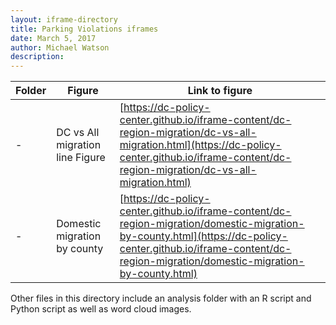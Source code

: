 ```yaml
---
layout: iframe-directory
title: Parking Violations iframes
date: March 5, 2017
author: Michael Watson
description:
---
```



|Folder|Figure|Link to figure|
|-|-|-|
| - | DC vs All migration line Figure|[https://dc-policy-center.github.io/iframe-content/dc-region-migration/dc-vs-all-migration.html](https://dc-policy-center.github.io/iframe-content/dc-region-migration/dc-vs-all-migration.html)|
| - | Domestic migration by county |[https://dc-policy-center.github.io/iframe-content/dc-region-migration/domestic-migration-by-county.html](https://dc-policy-center.github.io/iframe-content/dc-region-migration/domestic-migration-by-county.html)|




Other files in this directory include an analysis folder with an R script and Python script as well as word cloud images.  
